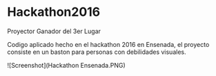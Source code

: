 # Hackathon2016
Proyector Ganador del 3er Lugar

Codigo aplicado hecho en el hackathon 2016 en Ensenada, el proyecto consiste en un baston para personas con debilidades visuales.

 ![Screenshot](Hackathon Ensenada.PNG)
